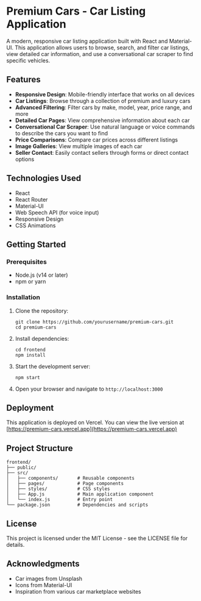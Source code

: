# Premium Cars - Car Listing Application

A modern, responsive car listing application built with React and Material-UI. This application allows users to browse, search, and filter car listings, view detailed car information, and use a conversational car scraper to find specific vehicles.

## Features

- **Responsive Design**: Mobile-friendly interface that works on all devices
- **Car Listings**: Browse through a collection of premium and luxury cars
- **Advanced Filtering**: Filter cars by make, model, year, price range, and more
- **Detailed Car Pages**: View comprehensive information about each car
- **Conversational Car Scraper**: Use natural language or voice commands to describe the cars you want to find
- **Price Comparisons**: Compare car prices across different listings
- **Image Galleries**: View multiple images of each car
- **Seller Contact**: Easily contact sellers through forms or direct contact options

## Technologies Used

- React
- React Router
- Material-UI
- Web Speech API (for voice input)
- Responsive Design
- CSS Animations

## Getting Started

### Prerequisites

- Node.js (v14 or later)
- npm or yarn

### Installation

1. Clone the repository:
   ```
   git clone https://github.com/yourusername/premium-cars.git
   cd premium-cars
   ```

2. Install dependencies:
   ```
   cd frontend
   npm install
   ```

3. Start the development server:
   ```
   npm start
   ```

4. Open your browser and navigate to `http://localhost:3000`

## Deployment

This application is deployed on Vercel. You can view the live version at [https://premium-cars.vercel.app](https://premium-cars.vercel.app)

## Project Structure

```
frontend/
├── public/
├── src/
│   ├── components/       # Reusable components
│   ├── pages/            # Page components
│   ├── styles/           # CSS styles
│   ├── App.js            # Main application component
│   └── index.js          # Entry point
└── package.json          # Dependencies and scripts
```

## License

This project is licensed under the MIT License - see the LICENSE file for details.

## Acknowledgments

- Car images from Unsplash
- Icons from Material-UI
- Inspiration from various car marketplace websites 